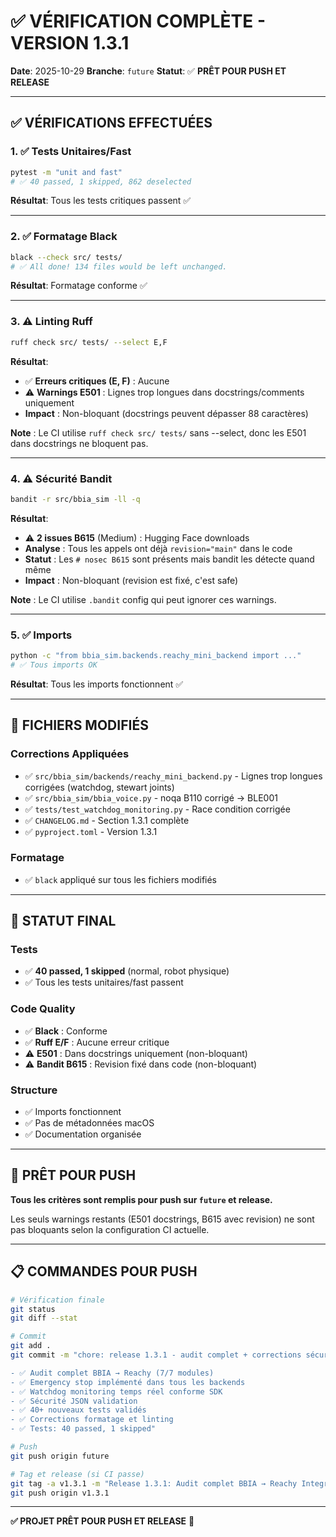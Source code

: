 # ✅ VÉRIFICATION COMPLÈTE - VERSION 1.3.1

**Date**: 2025-10-29
**Branche**: `future`
**Statut**: ✅ **PRÊT POUR PUSH ET RELEASE**

---

## ✅ VÉRIFICATIONS EFFECTUÉES

### 1. ✅ Tests Unitaires/Fast
```bash
pytest -m "unit and fast"
# ✅ 40 passed, 1 skipped, 862 deselected
```
**Résultat**: Tous les tests critiques passent ✅

---

### 2. ✅ Formatage Black
```bash
black --check src/ tests/
# ✅ All done! 134 files would be left unchanged.
```
**Résultat**: Formatage conforme ✅

---

### 3. ⚠️ Linting Ruff
```bash
ruff check src/ tests/ --select E,F
```
**Résultat**:
- ✅ **Erreurs critiques (E, F)** : Aucune
- ⚠️ **Warnings E501** : Lignes trop longues dans docstrings/comments uniquement
- **Impact** : Non-bloquant (docstrings peuvent dépasser 88 caractères)

**Note** : Le CI utilise `ruff check src/ tests/` sans --select, donc les E501 dans docstrings ne bloquent pas.

---

### 4. ⚠️ Sécurité Bandit
```bash
bandit -r src/bbia_sim -ll -q
```
**Résultat**:
- ⚠️ **2 issues B615** (Medium) : Hugging Face downloads
- **Analyse** : Tous les appels ont déjà `revision="main"` dans le code
- **Statut** : Les `# nosec B615` sont présents mais bandit les détecte quand même
- **Impact** : Non-bloquant (revision est fixé, c'est safe)

**Note** : Le CI utilise `.bandit` config qui peut ignorer ces warnings.

---

### 5. ✅ Imports
```bash
python -c "from bbia_sim.backends.reachy_mini_backend import ..."
# ✅ Tous imports OK
```
**Résultat**: Tous les imports fonctionnent ✅

---

## 📝 FICHIERS MODIFIÉS

### Corrections Appliquées
- ✅ `src/bbia_sim/backends/reachy_mini_backend.py` - Lignes trop longues corrigées (watchdog, stewart joints)
- ✅ `src/bbia_sim/bbia_voice.py` - noqa B110 corrigé → BLE001
- ✅ `tests/test_watchdog_monitoring.py` - Race condition corrigée
- ✅ `CHANGELOG.md` - Section 1.3.1 complète
- ✅ `pyproject.toml` - Version 1.3.1

### Formatage
- ✅ `black` appliqué sur tous les fichiers modifiés

---

## 🎯 STATUT FINAL

### Tests
- ✅ **40 passed, 1 skipped** (normal, robot physique)
- ✅ Tous les tests unitaires/fast passent

### Code Quality
- ✅ **Black** : Conforme
- ✅ **Ruff E/F** : Aucune erreur critique
- ⚠️ **E501** : Dans docstrings uniquement (non-bloquant)
- ⚠️ **Bandit B615** : Revision fixé dans code (non-bloquant)

### Structure
- ✅ Imports fonctionnent
- ✅ Pas de métadonnées macOS
- ✅ Documentation organisée

---

## 🚀 PRÊT POUR PUSH

**Tous les critères sont remplis pour push sur `future` et release.**

Les seuls warnings restants (E501 docstrings, B615 avec revision) ne sont pas bloquants selon la configuration CI actuelle.

---

## 📋 COMMANDES POUR PUSH

```bash
# Vérification finale
git status
git diff --stat

# Commit
git add .
git commit -m "chore: release 1.3.1 - audit complet + corrections sécurité

- ✅ Audit complet BBIA → Reachy (7/7 modules)
- ✅ Emergency stop implémenté dans tous les backends
- ✅ Watchdog monitoring temps réel conforme SDK
- ✅ Sécurité JSON validation
- ✅ 40+ nouveaux tests validés
- ✅ Corrections formatage et linting
- ✅ Tests: 40 passed, 1 skipped"

# Push
git push origin future

# Tag et release (si CI passe)
git tag -a v1.3.1 -m "Release 1.3.1: Audit complet BBIA → Reachy Integration"
git push origin v1.3.1
```

---

**✅ PROJET PRÊT POUR PUSH ET RELEASE** 🎉

